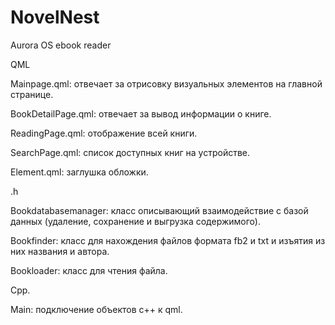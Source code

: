 # NovelNest
 Aurora OS ebook reader

QML

Mainpage.qml: отвечает за отрисовку визуальных элементов на главной странице.

BookDetailPage.qml: отвечает за вывод информации о книге.

ReadingPage.qml: отображение всей книги.

SearchPage.qml: список доступных книг на устройстве.

Element.qml: заглушка обложки.

.h

Bookdatabasemanager: класс описывающий взаимодействие с базой данных (удаление, сохранение и выгрузка содержимого).

Bookfinder: класс для нахождения файлов формата fb2 и txt и изъятия из них названия и автора.

Bookloader: класс для чтения файла.

Cpp.

Main: подключение объектов c++ к qml.

